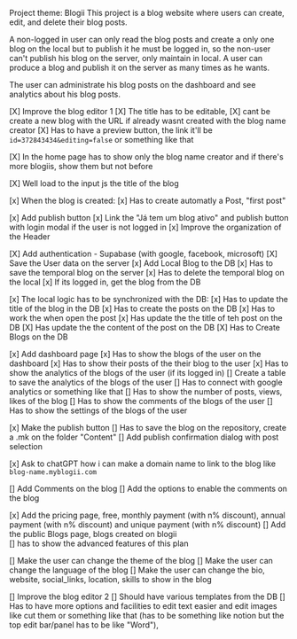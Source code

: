 Project theme: Blogii
This project is a blog website where users can create, edit, and delete their blog posts.

A non-logged in user can only read the blog posts and create a only one blog on the local but to publish it he must be logged in, so the non-user can't publish his blog on the server, only maintain in local.
A user can produce a blog and publish it on the server as many times as he wants.

The user can administrate his blog posts on the dashboard and see analytics about his blog posts.



[X] Improve the blog editor 1
    [X] The title has to be editable,
    [X] cant be create a new blog with the URL if already wasnt created with the blog name creator 
    [X] Has to have a preview button, the link it'll be `id=372843434&editing=false` or something like that

[X] In the home page has to show only the blog name creator and if there's more blogiis, show them but not before

[X] Well load to the input js the title of the blog  

[x] When the blog is created:
    [x] Has to create automatly a Post, "first post"

[x] Add publish button
[x] Link the "Já tem um blog ativo" and publish button with login modal if the user is not logged in
[x] Improve the organization of the Header 

[X] Add authentication - Supabase (with google, facebook, microsoft)
    [X] Save the User data on the server
    [x] Add Local Blog to the DB 
        [x] Has to save the temporal blog on the server
        [x] Has to delete the temporal blog on the local
        [x] If its logged in, get the blog from the DB

[x] The local logic has to be synchronized with the DB:
    [x] Has to update the title of the blog in the DB
    [x] Has to create the posts on the DB
    [x] Has to work the when open the post
    [x] Has update the the title of teh post on the DB
    [X] Has update the the content of the post on the DB
    [X] Has to Create Blogs on the DB

[x] Add dashboard page
    [x] Has to show the blogs of the user on the dashboard
    [x] Has to show their posts of the their blog to the user
    [x] Has to show the analytics of the blogs of the user (if its logged in)
        [] Create a table to save the analytics of the blogs of the user
        [] Has to connect with google analytics or something like that
        [] Has to show the number of posts, views, likes of the blog
    [] Has to show the comments of the blogs of the user
    [] Has to show the settings of the blogs of the user

[x] Make the publish button
    [] Has to save the blog on the repository, create a .mk on the folder "Content"
    [] Add publish confirmation dialog with post selection

[x] Ask to chatGPT how i can make a domain name to link to the blog like `blog-name.myblogii.com`

[] Add Comments on the blog
[] Add the options to enable the comments on the blog

[x] Add the pricing page, free, monthly payment (with n% discount), annual payment (with n% discount) and unique payment (with n% discount)
[] Add the public Blogs page, blogs created on blogii  
    [] has to show the advanced features of this plan


[] Make the user can change the theme of the blog
[] Make the user can change the language of the blog
[] Make the user can change the bio, website, social_links, location, skills to show in the blog

[] Improve the blog editor 2
    [] Should have various templates from the DB
    [] Has to have more options and facilities to edit text easier and edit images like cut them or something like that (has to be something like notion but the top edit bar/panel has to be like "Word"),